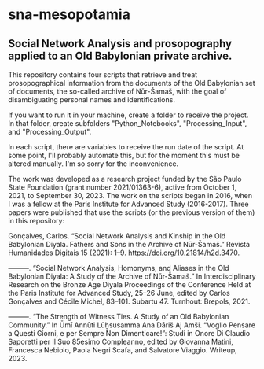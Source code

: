 # sna-mesopotamia
## Social Network Analysis and prosopography applied to an Old Babylonian private archive.

This repository contains four scripts that retrieve and treat prosopographical information from the documents of the Old Babylonian set of documents, the so-called archive of Nūr-Šamaš, with the goal of disambiguating personal names and identifications. 

If you want to run it in your machine, create a folder to receive the project. In that folder, create subfolders "Python_Notebooks", "Processing_Input", and "Processing_Output". 

In each script, there are variables to receive the run date of the script. At some point, I'll probably automate this, but for the moment this must be altered manually. I'm so sorry for the inconvenience. 

The work was developed as a research project funded by the São Paulo State Foundation (grant number 2021/01363-6), active from October 1, 2021, to September 30, 2023. 
The work on the scripts began in 2016, when I was a fellow at the Paris Institute for Advanced Study (2016-2017). 
Three papers were published that use the scripts (or the previous version of them) in this repository:

Gonçalves, Carlos. “Social Network Analysis and Kinship in the Old Babylonian Diyala. Fathers and Sons in the Archive of Nūr-Šamaš.” Revista Humanidades Digitais 15 (2021): 1–9. https://doi.org/10.21814/h2d.3470.

———. “Social Network Analysis, Homonyms, and Aliases in the Old Babylonian Diyala: A Study of the Archive of Nūr-Šamaš.” In Interdisciplinary Research on the Bronze Age Diyala Proceedings of the Conference Held at the Paris Institute for Advanced Study, 25–26 June, edited by Carlos Gonçalves and Cécile Michel, 83–101. Subartu 47. Turnhout: Brepols, 2021.

———. “The Strength of Witness Ties. A Study of an Old Babylonian Community.” In Ūmī Annūti Lûḫsusamma Ana Dāriš Aj Amši. “Voglio Pensare a Questi Giorni, e per Sempre Non Dimenticare!”: Studi in Onore Di Claudio Saporetti per Il Suo 85esimo Compleanno, edited by Giovanna Matini, Francesca Nebiolo, Paola Negri Scafa, and Salvatore Viaggio. Writeup, 2023.
